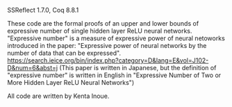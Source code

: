 SSReflect 1.7.0,
Coq 8.8.1

These code are the formal proofs of an upper and lower bounds of expressive number of single hidden layer ReLU neural networks.
"Expressive number" is a measure of expressive power of neural netoworks introduced in the paper:
"Expressive power of neural networks by the number of data that can be expressed".
https://search.ieice.org/bin/index.php?category=D&lang=E&vol=J102-D&num=6&abst=j
(This paper is written in Japanese, but the definition of "expressive number" is written in English in "Expressive Number of Two or More Hidden Layer ReLU Neural Networks")


All code are written by Kenta Inoue.
